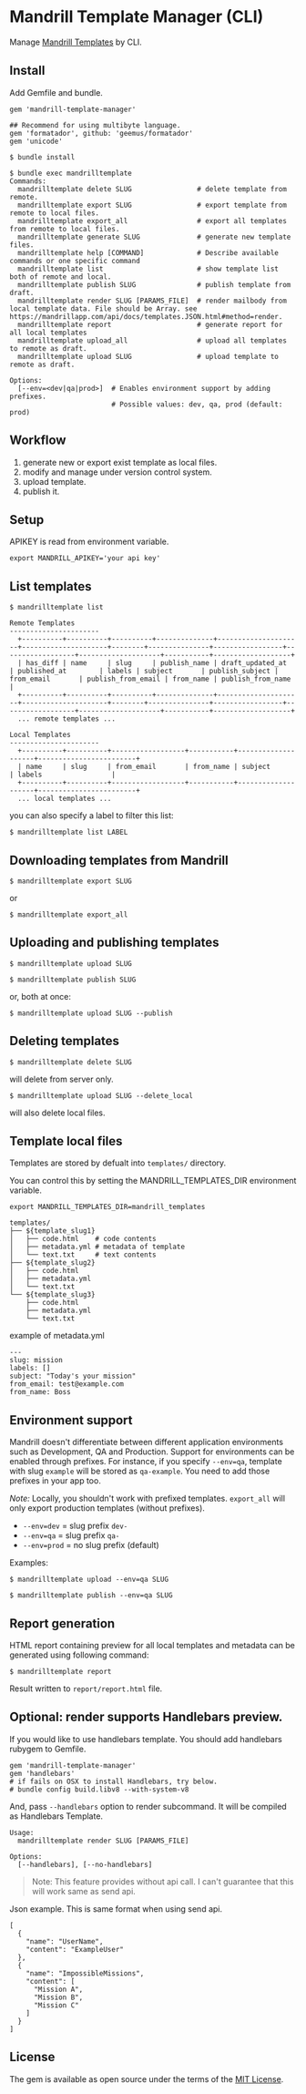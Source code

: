 # Mandrill Template Manager (CLI)

Manage [Mandrill Templates](https://mandrillapp.com/api/docs/templates.ruby.html) by CLI.

## Install

Add Gemfile and bundle.

```
gem 'mandrill-template-manager'

## Recommend for using multibyte language.
gem 'formatador', github: 'geemus/formatador'
gem 'unicode'
```

```
$ bundle install
```

```
$ bundle exec mandrilltemplate
Commands:
  mandrilltemplate delete SLUG                # delete template from remote.
  mandrilltemplate export SLUG                # export template from remote to local files.
  mandrilltemplate export_all                 # export all templates from remote to local files.
  mandrilltemplate generate SLUG              # generate new template files.
  mandrilltemplate help [COMMAND]             # Describe available commands or one specific command
  mandrilltemplate list                       # show template list both of remote and local.
  mandrilltemplate publish SLUG               # publish template from draft.
  mandrilltemplate render SLUG [PARAMS_FILE]  # render mailbody from local template data. File should be Array. see https://mandrillapp.com/api/docs/templates.JSON.html#method=render.
  mandrilltemplate report                     # generate report for all local templates
  mandrilltemplate upload_all                 # upload all templates to remote as draft.
  mandrilltemplate upload SLUG                # upload template to remote as draft.

Options:
  [--env=<dev|qa|prod>]  # Enables environment support by adding prefixes.
                         # Possible values: dev, qa, prod (default: prod)
```

## Workflow

1. generate new or export exist template as local files.
2. modify and manage under version control system.
3. upload template.
4. publish it.


## Setup

APIKEY is read from environment variable.

```
export MANDRILL_APIKEY='your api key'
```


## List templates

```
$ mandrilltemplate list

Remote Templates
----------------------
  +----------+----------+----------+--------------+---------------------+---------------------+--------+---------------+-----------------+------------------+--------------------+-----------+-------------------+
  | has_diff | name     | slug     | publish_name | draft_updated_at    | published_at        | labels | subject       | publish_subject | from_email       | publish_from_email | from_name | publish_from_name |
  +----------+----------+----------+--------------+---------------------+---------------------+--------+---------------+-----------------+------------------+--------------------+-----------+-------------------+
  ... remote templates ...

Local Templates
----------------------
  +----------+----------+------------------+-----------+--------------------+------------------------+
  | name     | slug     | from_email       | from_name | subject            | labels                 |
  +----------+----------+------------------+-----------+--------------------+------------------------+
  ... local templates ...

```

you can also specify a label to filter this list:

```
$ mandrilltemplate list LABEL
```


## Downloading templates from Mandrill

```
$ mandrilltemplate export SLUG
```

or

```
$ mandrilltemplate export_all
```



## Uploading and publishing templates

```
$ mandrilltemplate upload SLUG
```

```
$ mandrilltemplate publish SLUG
```

or, both at once:

```
$ mandrilltemplate upload SLUG --publish
```


## Deleting templates

```
$ mandrilltemplate delete SLUG
```

will delete from server only.

```
$ mandrilltemplate upload SLUG --delete_local
```

will also delete local files.



## Template local files

Templates are stored by defualt into `templates/` directory.

You can control this by setting the MANDRILL_TEMPLATES_DIR environment variable.

```
export MANDRILL_TEMPLATES_DIR=mandrill_templates
```

```
templates/
├── ${template_slug1}
│   ├── code.html    # code contents
│   ├── metadata.yml # metadata of template
│   └── text.txt     # text contents
├── ${template_slug2}
│   ├── code.html
│   ├── metadata.yml
│   └── text.txt
└── ${template_slug3}
    ├── code.html
    ├── metadata.yml
    └── text.txt
```

example of metadata.yml

```
---
slug: mission
labels: []
subject: "Today's your mission"
from_email: test@example.com
from_name: Boss
```

## Environment support

Mandrill doesn't differentiate between different application environments such as Development, QA and Production. Support for environments can be enabled through prefixes. For instance, if you specify `--env=qa`, template with slug `example` will be stored as `qa-example`. You need to add those prefixes in your app too.

*Note:* Locally, you shouldn't work with prefixed templates. `export_all` will only export production templates (without prefixes).

* `--env=dev` = slug prefix `dev-`
* `--env=qa` = slug prefix `qa-`
* `--env=prod` = no slug prefix (default)

Examples:

```
$ mandrilltemplate upload --env=qa SLUG
```

```
$ mandrilltemplate publish --env=qa SLUG
```

## Report generation

HTML report containing preview for all local templates and metadata can be generated using following command:

```
$ mandrilltemplate report
```

Result written to `report/report.html` file.

## Optional: render supports Handlebars preview.

If you would like to use handlebars template.
You should add handlebars rubygem to Gemfile.

```
gem 'mandrill-template-manager'
gem 'handlebars'
# if fails on OSX to install Handlebars, try below.
# bundle config build.libv8 --with-system-v8
```

And, pass `--handlebars` option to render subcommand.
It will be compiled as Handlebars Template.

```
Usage:
  mandrilltemplate render SLUG [PARAMS_FILE]

Options:
  [--handlebars], [--no-handlebars]
```

> Note: This feature provides without api call.
> I can't guarantee that this will work same as send api.

Json example. This is same format when using send api.

```
[
  {
    "name": "UserName",
    "content": "ExampleUser"
  },
  {
    "name": "ImpossibleMissions",
    "content": [
      "Mission A",
      "Mission B",
      "Mission C"
    ]
  }
]
```

## License

The gem is available as open source under the terms of the [MIT License](http://opensource.org/licenses/MIT).

